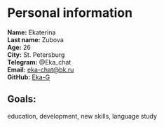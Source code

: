 # **Personal information**
  **Name:** Ekaterina  
  **Last name:** Zubova  
  **Age:** 26  
  **City:** St. Petersburg  
  **Telegram:** @Eka_chat  
  **Email:** eka-chat@bk.ru  
  **GitHub:** [Eka-G](https://github.com/Eka-G/)

## **Goals:**
education, development, new skills, language study
